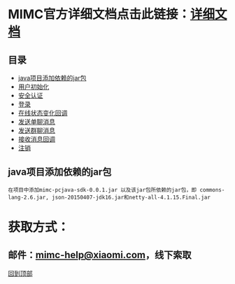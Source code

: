 # MIMC官方详细文档点击此链接：[详细文档](https://github.com/Xiaomi-mimc/operation-manual)

## 目录
* [java项目添加依赖的jar包](#java项目添加依赖的jar包)
* [用户初始化](#用户初始化)
* [安全认证](#安全认证)
* [登录](#登录)
* [在线状态变化回调](#在线状态变化回调)
* [发送单聊消息](#发送单聊消息)
* [发送群聊消息](#发送群聊消息)
* [接收消息回调](#接收消息回调)
* [注销](#注销)

## java项目添加依赖的jar包
```
在项目中添加mimc-pcjava-sdk-0.0.1.jar 以及该jar包所依赖的jar包，即 commons-lang-2.6.jar, json-20150407-jdk16.jar和netty-all-4.1.15.Final.jar
```

# 获取方式：
## 邮件：mimc-help@xiaomi.com，线下索取

[回到顶部](#readme)
